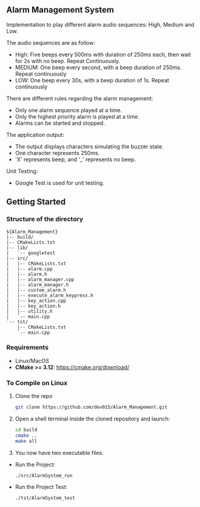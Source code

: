<!-- ABOUT THE PROJECT -->
## Alarm Management System

Implementation to play different alarm audio sequences: High, Medium and Low. 

The audio sequences are as follow:
* High: Five beeps every 500ms with duration of 250ms each, then wait for 2s with no beep. Repeat Continuously.
* MEDIUM: One beep every second, with a beep duration of 250ms. Repeat continuously
* LOW: One beep every 30s, with a beep duration of 1s. Repeat continuously

There are different rules regarding the alarm management:
* Only one alarm sequence played at a time.
* Only the highest priority alarm is played at a time. 
* Alarms can be started and stopped.

The application output:
* The output displays characters simulating the buzzer state.
* One character represents 250ms.
* 'X' represents beep, and '_' represents no beep.

Unit Testing:
* Google Test is used for unit testing.

<!--
### Built With

This section should list any major frameworks that you built your project using. Leave any add-ons/plugins for the acknowledgements section. Here are a few examples.
* [Bootstrap](https://getbootstrap.com)
* [JQuery](https://jquery.com)
* [Laravel](https://laravel.com)

-->

<!-- GETTING STARTED -->
## Getting Started

### Structure of the directory
```
${Alarm_Management}
|-- build/
|-- CMakeLists.txt
|-- lib/
|   `-- googletest 
|-- src/
|   |-- CMakeLists.txt
|   |-- alarm.cpp
|   |-- alarm.h
|   |-- alarm_manager.cpp
|   |-- alarm_manager.h
|   |-- custom_alarm.h
|   |-- execute_alarm_keypress.h
|   |-- key_action.cpp
|   |-- key_action.h
|   |-- utility.h
|   `-- main.cpp
`-- tst/
    |-- CMakeLists.txt
    `-- main.cpp
```

### Requirements

* Linux/MacOS
* **CMake >= 3.12**: https://cmake.org/download/

### To Compile on Linux

1. Clone the repo
   ```sh
   git clone https://github.com/dev015/Alarm_Management.git
   ```
2. Open a shell terminal inside the cloned repository and launch:


   ```sh
   cd build
   cmake ..
   make all
   ```
3. You now have two executable files.

* Run the Project:

   ```sh
   ./src/AlarmSystem_run
   ```

* Run the Project Test:

   ```sh
   ./tst/AlarmSystem_test
   ```








